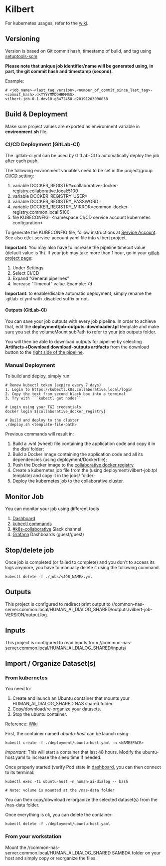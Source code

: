 # Kilbert
   
For kubernetes usages, refer to the [wiki](https://wiki-trt.thales-systems.ca/bin/view/Trt%20Quebec/Engineering/Infrastructure/VLANs/Collaborative_VLAN/Kubernetes/Usage/).

## Versioning

Version is based on Git commit hash, timestamp of build, and tag using [setuptools-scm](https://pypi.org/project/setuptools-scm/)

**Please note that unique job identifier/name will be generated using, in part, the git commit hash and timestamp (second).**

Example:
```
# <job_name>-<last_tag_version>.<number_of_commit_since_last_tag>-<commit_hash>.d<YYYYMMDDHHMMSS>
vilbert-job-0.1.dev10-g3472458.d20191203090038
```

## Build & Deployment

Make sure project values are exported as environment variable in **environment.sh** file.

### CI/CD Deployment (GitLab-CI)

The .gitlab-ci.yml can be used by GitLab-CI to automatically deploy the job after each push.

The following environment variables need to be set in the project/group [CI/CD setting](https://sc01-trt.thales-systems.ca/gitlab/human-ai-dialog/vilbert/-/settings/ci_cd):
1. variable DOCKER_REGISTRY=collaborative-docker-registry.collaborative.local:5100
2. variable DOCKER_REGISTRY_USER=<namespace service account username>
3. variable DOCKER_REGISTRY_PASSWORD=<namespace service account password>
4. variable DOCKER_REGISTRY_MIRROR=common-docker-registry.common.local:5100
5. file KUBECONFIG=<namespace CI/CD service account kubernetes configuration>

To generate the KUBECONFIG file, follow instructions at [Service Account](https://wiki-trt.thales-systems.ca/bin/view/Trt%20Quebec/Engineering/Infrastructure/VLANs/Collaborative_VLAN/Kubernetes/Usage/#HCreateServiceAccount). See also ci/ci-service-account.yaml file into vilbert project.

**Important**: You may also have to increase the pipeline timeout value (default value is 1h). If your job may take more than 1 hour, go in your [gitlab project page](https://sc01-trt.thales-systems.ca/gitlab/human-ai-dialog/vilbert/-/settings/ci_cd):
1. Under Settings
2. Select CI/CD
3. Expand "General pipelines"
4. Increase "Timeout" value. Example: 7d

**Important**: to enable/disable automatic deployment, simply rename the .gitlab-ci.yml with .disabled suffix or not.

#### Outputs (GitLab-CI)

You can save your job outputs with every job pipeline. In order to achieve that, edit the **deployment/job-outputs-downloader.tpl** template and make sure you set the volumeMount subPath to refer to your job outputs folder.

You will then be able to download outputs for pipeline by selecting **Artifacts->Download download-outputs artifacts** from the download button to the [right side of the pipeline](https://sc01-trt.thales-systems.ca/gitlab/human-ai-dialog/vilbert/pipelines).

### Manual Deployment

To build and deploy, simply run:
```
# Renew kubectl token (expire every 7 days)
1. Login to https://kubectl.k8s.collaborative.local/login
2. Copy the text from second black box into a terminal
3. Try with ```kubectl get nodes```

# Login using your TGI credentials
docker login ${collaborative_docker_registry}

# Build and deploy to the cluster
./deploy.sh <template-file-path>
```

Previous commands will result in:
1. Build a .whl (wheel) file containing the application code and copy it in the dist/ folder;
2. Build a Docker image containing the application code and all its dependencies (using deployment/Dockerfile);
3. Push the Docker image to the [collaborative docker registry](http://collaborative-docker-registry.collaborative.local/)
4. Create a kubernetes job file from the (using deployment/vilbert-job.tpl template) and copy it in the jobs/ folder;
5. Deploy the kubernetes job to the collaborative cluster.

## Monitor Job

You can monitor your job using different tools

1. [Dashboard](https://dashboard.k8s.collaborative.local/#!/job?namespace=cad-xray)
2. [kubectl commands](https://wiki-trt.thales-systems.ca/bin/view/Trt%20Quebec/Engineering/Infrastructure/VLANs/Collaborative_VLAN/Kubernetes/Usage/#HJob27slogs)
3. [#k8s-collaborative](https://thales-quebec.slack.com/messages/CLALVMM6U) Slack channel
3. [Grafana](https://grafana.k8s.collaborative.local/) Dashboards (guest/guest)

## Stop/delete job

Once job is completed (or failed to complete) and you don't to access its logs anymore, you have to manually delete it using the following command.

```
kubectl delete -f ./jobs/<JOB_NAME>.yml
```

## Outputs

This project is configured to redirect print output to //common-nas-server.common.local/HUMAN_AI_DIALOG_SHARED/outputs/vilbert-job-VERSION/output.log.

## Inputs

This project is configured to read inputs from //common-nas-server.common.local/HUMAN_AI_DIALOG_SHARED/inputs/


## Import / Organize Dataset(s)

### From kubernetes

You need to:
1. Create and launch an Ubuntu container that mounts your HUMAN_AI_DIALOG_SHARED NAS shared folder.
2. Copy/download/re-organize your datasets.
3. Stop the ubuntu container.

Reference: [Wiki](https://wiki-trt.thales-systems.ca/bin/view/Trt%20Quebec/Engineering/Infrastructure/VLANs/Collaborative_VLAN/Kubernetes/Usage/#HCopyDataset28s29toPV)


First, the container named *ubuntu-host* can be launch using:
```
kubectl create -f ./deployment/ubuntu-host.yaml -n <NAMESPACE>
```

*Important*: This will start a container that last 48 hours. Modify the ubuntu-host.yaml to increase the sleep time if needed.

Once properly started (verify Pod state in [dashboard](https://dashboard.k8s.collaborative.local/#!/pod?namespace=human-ai-dialog), you can then connect to its terminal:

```
kubectl exec -ti ubuntu-host -n human-ai-dialog -- bash

# Note: volume is mounted at the /nas-data folder
```

You can then copy/download re-organize the selected dataset(s) from the /nas-data folder.

Once everything is ok, you can delete the container:

```
kubectl delete -f ./deployment/ubuntu-host.yaml
```

### From your workstation

Mount the //common-nas-server.common.local/HUMAN_AI_DIALOG_SHARED SAMBDA folder on your host and simply copy or reorganize the files.

